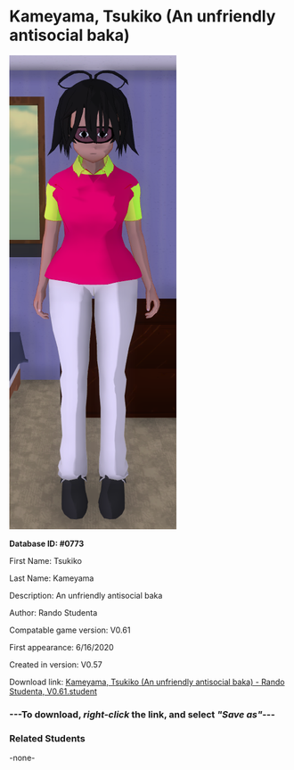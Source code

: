 # Kameyama, Tsukiko (An unfriendly antisocial baka)

<img src="../../Files/Images/Kameyama, Tsukiko (An unfriendly antisocial baka).png" title="Kameyama, Tsukiko (An unfriendly antisocial baka) - Rando Studenta, V0.61">

**Database ID: #0773**

First Name: Tsukiko

Last Name: Kameyama

Description: An unfriendly antisocial baka

Author: Rando Studenta

Compatable game version: V0.61

First appearance: 6/16/2020

Created in version: V0.57

Download link: <a href="https://raw.githubusercontent.com/Arbiter1223/Daigaku-Gurashi-Custom-Students/master/Files/Student%20Files/Kameyama%2C%20Tsukiko%20(An%20unfriendly%20antisocial%20baka)%20-%20Rando%20Studenta%2C%20V0.61.student">Kameyama, Tsukiko (An unfriendly antisocial baka) - Rando Studenta, V0.61.student</a>

### ---**To download, _right-click_ the link, and select _"Save as"_**---

### Related Students

-none-
